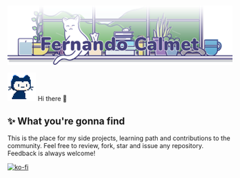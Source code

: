 ![top_image](https://github.com/FernandoCalmet/fernandocalmet/blob/master/gitbg.png)

<img src="https://github.com/FernandoCalmet/fernandocalmet/blob/master/pixel-mona-heart.gif" width="64" height="64"> Hi there 👋

## ✨ What you're gonna find

This is the place for my side projects, learning path and contributions to the community. Feel free to review, fork, star and issue any repository. Feedback is always welcome!

[![ko-fi](https://www.ko-fi.com/img/githubbutton_sm.svg)](https://ko-fi.com/T6T41JKMI)
<!--
**FernandoCalmet/fernandocalmet** is a ✨ _special_ ✨ repository because its `README.md` (this file) appears on your GitHub profile.

Here are some ideas to get you started:

- 🔭 I’m currently working on ...
- 🌱 I’m currently learning ...
- 👯 I’m looking to collaborate on ...
- 🤔 I’m looking for help with ...
- 💬 Ask me about ...
- 📫 How to reach me: ...
- 😄 Pronouns: ...
- ⚡ Fun fact: ...
- ### Hi there 👋
-->
